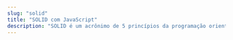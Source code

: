 ```yaml
---
slug: "solid"
title: "SOLID com JavaScript"
description: "SOLID é um acrônimo de 5 princípios da programação orientada a objetos"
---
```

